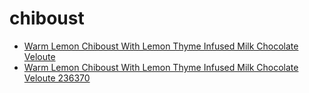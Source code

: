 # chiboust

 * [Warm Lemon Chiboust With Lemon Thyme Infused Milk Chocolate Veloute](../../index/w/warm-lemon-chiboust-with-lemon-thyme-infused-milk-chocolate-veloute-236370.json)
 * [Warm Lemon Chiboust With Lemon Thyme Infused Milk Chocolate Veloute 236370](../../index/w/warm-lemon-chiboust-with-lemon-thyme-infused-milk-chocolate-veloute-236370.json)
